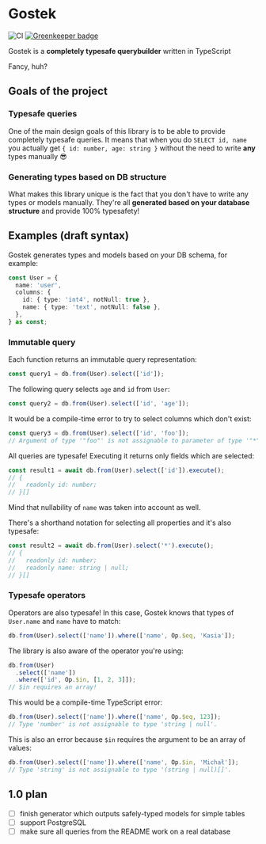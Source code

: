 # Gostek

![CI](https://github.com/typeofweb/functional-orm/workflows/CI/badge.svg?branch=master)
[![Greenkeeper badge](https://flat.badgen.net/dependabot/typeofweb/functional-orm?icon=dependabot)](https://dependabot.com/)

Gostek is a **completely typesafe querybuilder** written in TypeScript

Fancy, huh?

## Goals of the project

### Typesafe queries

One of the main design goals of this library is to be able to provide completely typesafe queries. It means that when you do `SELECT id, name` you actually get `{ id: number, age: string }` without the need to write **any** types manually 😎

### Generating types based on DB structure

What makes this library unique is the fact that you don't have to write any types or models manually. They're all **generated based on your database structure** and provide 100% typesafety!

## Examples (draft syntax)

Gostek generates types and models based on your DB schema, for example:

```ts
const User = {
  name: 'user',
  columns: {
    id: { type: 'int4', notNull: true },
    name: { type: 'text', notNull: false },
  },
} as const;
```

### Immutable query

Each function returns an immutable query representation:

```ts
const query1 = db.from(User).select(['id']);
```

The following query selects `age` and `id` from `User`:

```ts
const query2 = db.from(User).select(['id', 'age']);
```

It would be a compile-time error to try to select columns which don't exist:

```ts
const query3 = db.from(User).select(['id', 'foo']);
// Argument of type '"foo"' is not assignable to parameter of type '"*" | ("age" | "id")[]'.
```

All queries are typesafe! Executing it returns only fields which are selected:

```ts
const result1 = await db.from(User).select(['id']).execute();
// {
//   readonly id: number;
// }[]
```

Mind that nullability of `name` was taken into account as well.

There's a shorthand notation for selecting all properties and it's also typesafe:

```ts
const result2 = await db.from(User).select('*').execute();
// {
//   readonly id: number;
//   readonly name: string | null;
// }[]
```

### Typesafe operators

Operators are also typesafe! In this case, Gostek knows that types of `User.name` and `name` have to match:

```ts
db.from(User).select(['name']).where(['name', Op.$eq, 'Kasia']);
```

The library is also aware of the operator you're using:

```ts
db.from(User)
  .select(['name'])
  .where(['id', Op.$in, [1, 2, 3]]);
// $in requires an array!
```

This would be a compile-time TypeScript error:

```ts
db.from(User).select(['name']).where(['name', Op.$eq, 123]);
// Type 'number' is not assignable to type 'string | null'.
```

This is also an error because `$in` requires the argument to be an array of values:

```ts
db.from(User).select(['name']).where(['name', Op.$in, 'Michał']);
// Type 'string' is not assignable to type '(string | null)[]'.
```

## 1.0 plan

- [ ] finish generator which outputs safely-typed models for simple tables
- [ ] support PostgreSQL
- [ ] make sure all queries from the README work on a real database
